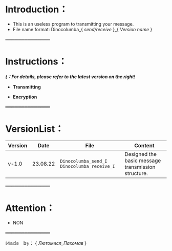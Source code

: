 # Introduction：

- This is an useless program to transmitting your message.
- File name format:    Dinocolumba_{ _send/receive_ }_{ _Version name_ }

══════════════

# Instructions：

***(：For details, please refer to the latest version on the right!***

- **Transmitting**

- **Encryption**

══════════════

# VersionList：

| Version | Date | File | Content |
| --- | --- | --- | --- |
| v-1.0 | 23.08.22 | `Dinocolumba_send_I` `Dinocolumba_receive_I` | Designed the basic message transmission structure. |

══════════════

# Attention：

- NON

══════════════

𝕄𝕒𝕕𝕖　𝕓𝕪： { _Лютомисл_Пахомав_ }
